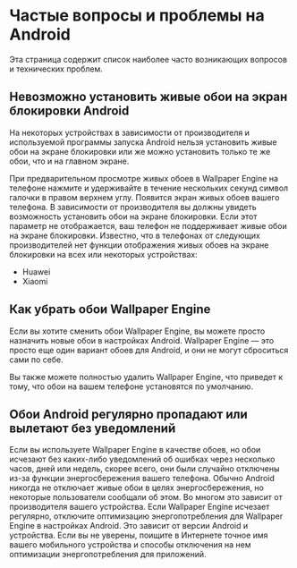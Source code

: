 # Частые вопросы и проблемы на Android

Эта страница содержит список наиболее часто возникающих вопросов и технических проблем.

## Невозможно установить живые обои на экран блокировки Android

На некоторых устройствах в зависимости от производителя и используемой программы запуска Android нельзя установить живые обои на экране блокировки или же можно установить только те же обои, что и на главном экране.

При предварительном просмотре живых обоев в Wallpaper Engine на телефоне нажмите и удерживайте в течение нескольких секунд символ галочки в правом верхнем углу. Появится экран живых обоев вашего телефона. В зависимости от производителя вы должны увидеть возможность установить обои на экране блокировки. Если этот параметр не отображается, ваш телефон не поддерживает живые обои на экране блокировки. Известно, что в телефонах от следующих производителей нет функции отображения живых обоев на экране блокировки на всех или некоторых устройствах:

* Huawei
* Xiaomi

## Как убрать обои Wallpaper Engine

Если вы хотите сменить обои Wallpaper Engine, вы можете просто назначить новые обои в настройках Android. Wallpaper Engine — это просто еще один вариант обоев для Android, и они не могут сброситься сами по себе.

Вы также можете полностью удалить Wallpaper Engine, что приведет к тому, что обои на вашем телефоне установятся по умолчанию.

## Обои Android регулярно пропадают или вылетают без уведомлений

Если вы используете Wallpaper Engine в качестве обоев, но обои исчезают без каких-либо уведомлений об ошибках через несколько часов, дней или недель, скорее всего, они были случайно отключены из-за функции энергосбережения вашего телефона. Обычно Android никогда не отключает живые обои в целях энергосбережения, но некоторые пользователи сообщали об этом. Во многом это зависит от производителя вашего устройства. Если Wallpaper Engine исчезает регулярно, отключите оптимизацию энергопотребления для Wallpaper Engine в настройках Android. Это зависит от версии Android и устройства. Если вы не уверены, поищите в Интернете точное имя вашего мобильного устройства и способы отключения на нем оптимизации энергопотребления для приложений.